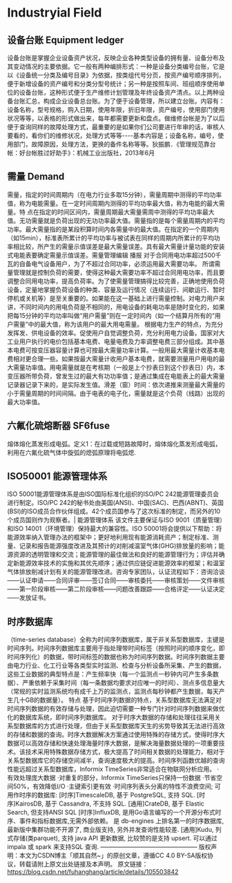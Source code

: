 # Industryial Field #
## 设备台账 Equipment ledger ##
设备台账是掌握企业设备资产状况，反映企业各种类型设备的拥有量、设备分布及其变动情况的主要依据。它一般有两种编排形式：一种是设备分类编号台账，它是以《设备统一分类及编号目录》为依据，按类组代号分页，按资产编号顺序排列，便于新增设备的资产编号和分类分型号统计；另一种是按照车间、班组顺序使用单位的设备台账，这种形式便于生产维修计划管理及年终设备资产清点。以上两种设备台账汇总，构成企业设备总台账。为了便于设备管理，所以建立台账。内容有：设备名称，型号规格，购入日期，使用年限，折旧年限，资产编号，使用部门使用状况等等，以表格的形式做出来，每年都需要更新和盘点。做维修台帐是为了以后便于查询同样的故障处理方式，最重要的是如果你们公司要进行年审的话，审核人要看的，看你们的维修状况，处理方式等等----基本内容是；设备名称，编号，使用部门，故障原因，处理方法，更换的备件名称等等。狄振鹏．《管理规范靠台帐：好台帐胜过好助手》：机械工业出版社，2013年6月
## 需量 Demand ##
需量，指定的时间周期内（在电力行业多取15分钟），需量周期中测得的平均功率值，称为电能需量。在一定时间周期内测得的平均功率最大值，称为电能的最大需量。特    点在指定的时间区间内，需量周期最大需量需周中测得的平均功率最大值。无功需量就是负荷出现的无功功率最大值。需量指的是每个需量周期内的平均功率。最大需量指的是某段积算时间内各需量中的最大值。在指定的一个周期内（如15min），标准表所累计的平均功率与被试表在同样的周期内所累计的平均功率相比较，所产生的需量示值误差是最大需量误差。具有最大需量计量功能的安装式电能表要确定需量示值误差。需量管理编辑 播报
对于合同用电功率超过500千瓦的自备电气设备用户，为了不超过合同功率，必须运用最大需要功率。
所谓需量管理就是控制负荷的需要，使得这种最大需要功率不超过合同用电功率，而且要调整合同用电功率，提高负荷率。为了使需量管理搞得比较完善，正确地使用负荷设备，定量地掌握负荷设备的种类、容量及运行情况（连续运行、间歇运行、暂时停机或关机等）是至关重要的。如果能在这一基础上进行需量控制。对电力用户来讲，不同时间内的用电负荷是不相同的，用电设备的耗电功率是随时变化的，如果把每15分钟的平均功率叫做“用户需量”则在一定时间内（如一个结算月所有的“用户需量”中的最大值，称为该用户的最大用电需量。
根据电力生产的特点，为充分发挥发、供电设备的效率。促使用户自觉调整负荷，充分利用电力设备。国家对大工业用户执行的电价包括基本电费、电量电费及力率调整电费三部分组成。其中基本电费可按变压器容量计算也可按最大需量功率计算。一般用最大需量计收基本电费相对更合理一些。如果按最大需量计收用户基本电费，就需要测量用户用电的最大需量功率值。用电需量就是在考核期（一般是上个抄表日到这个抄表日）内，本变压器所带负荷，曾发生过的最大有功功率值；是通过集成在电能表上的最大需量记录器记录下来的，是实际发生值。滑差（窗）时间：依次递推来测量最大需量的小于需量周期的时间间隔。由于电表的电子化，需量就是这个负荷（线路）出现的最大功率值。
## 六氟化硫熔断器 SF6fuse ##
熔体熔化蒸发形成电弧。定义1：在过载或短路故障时，熔体熔化蒸发形成电弧，利用在六氟化硫气体中旋弧的熄弧原理将电弧熄.
## ISO50001 能源管理体系 ##
ISO 50001能源管理体系是由ISO国际标准化组织的ISO/PC 242能源管理委员会进行制定。ISO/PC 242的秘书处由美国(ANSI)、中国(SAC)、巴西(ABNT)、英国(BSI)的ISO成员合作伙伴组成。42个成员国参与了这次标准的制定，而另外的10个成员国则作为观察者。| 能源管理体系
该文件主要保证与ISO 9001（质量管理）和ISO 14001（环境管理）保持最大的兼容性。ISO 50001将会提供以下帮助：将能源效率纳入管理办法的框架中；更好地利用现有能源消耗资产；制定标准、测量、记录和报告能源强度改进及其预计的对削减温室气体(GHG)排放量的影响；能源资源的透明管理和交流；能源管理的最佳做法和良好的能源管理行为；评估并确定新能源效率技术的实施和其优先顺序；通过供应链促进能源效率的框架；和温室气体排放削减计划有关的能源管理改进。咨询专家团队，认证流程如下：咨询洽谈——认证申请——合同评审——签订合同——审核委托——审核策划——文件审核——第一阶段审核——第二阶段审核——问题改善跟踪——合格评定——认证决定——发放证书。
## 时序数据库 ##
（time-series database）全称为时间序列数据库，属于非关系型数据库，主键是时间序列。时间序列数据库主要用于指处理带时间标签（按照时间的顺序变化，即时间序列化）的数据，带时间标签的数据也称为时间序列数据。时间序列数据主要由电力行业、化工行业等各类型实时监测、检查与分析设备所采集、产生的数据，这些工业数据的典型特点是：产生频率快（每一个监测点一秒钟内可产生多条数据）、严重依赖于采集时间（每一条数据均要求对应唯一的时间）、测点多信息量大（常规的实时监测系统均有成千上万的监测点，监测点每秒钟都产生数据，每天产生几十GB的数据量）。
特点
基于时间序列数据的特点，关系型数据库无法满足对时间序列数据的有效存储与处理，因此迫切需要一种专门针对时间序列数据来做优化的数据库系统，即时间序列数据库。
对于时序大数据的存储和处理往往采用关系型数据库的方式进行处理，但由于关系型数据库天生的劣势导致其无法进行高效的存储和数据的查询。时序大数据解决方案通过使用特殊的存储方式，使得时序大数据可以高效存储和快速处理海量时序大数据，是解决海量数据处理的一项重要技术。该技术采用特殊数据存储方式，极大提高了时间相关数据的处理能力，相对于关系型数据库它的存储空间减半，查询速度极大的提高。时间序列函数优越的查询性能远超过关系型数据库，Informix TimeSeries非常适合在物联网分析应用。
·有效处理庞大数据
·对重复的部分，Informix TimeSeries只保持一份数据
·节省空间50%，有效降低I/O
·主键索引更有效
·时间序列表头分离的特性不浪费空间;
可用作时序的数据库:
[时序]TimescaleDB, 基于 PostgreSQL, 支持 SQL.
[时序]KairosDB, 基于 Cassandra, 不支持 SQL.
[通用]CrateDB, 基于 Elastic Search, 但支持ANSI SQL
[时序]InfluxDB, 是用Go语言编写的一个开源分布式时序、事件和指标数据库,无需外部依赖。 是 db-engines 上排名第一的时序数据库, 最新版中集群功能不开源了, 商业版支持, 另外并发查询性能较差.
[通用]Kudu, 列式存储(类parquet), 支持 java API 更新数据, 比较赞的是支持 upsert. 可以通过 impala 或 spark 来支持SQL 查询.
————————————————
版权声明：本文为CSDN博主「顺其自然~」的原创文章，遵循CC 4.0 BY-SA版权协议，转载请附上原文出处链接及本声明。
原文链接：https://blog.csdn.net/fuhanghang/article/details/105503842